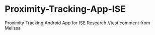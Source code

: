 # Proximity-Tracking-App-ISE
Proximity Tracking Android App for ISE Research
//test comment from Melissa

